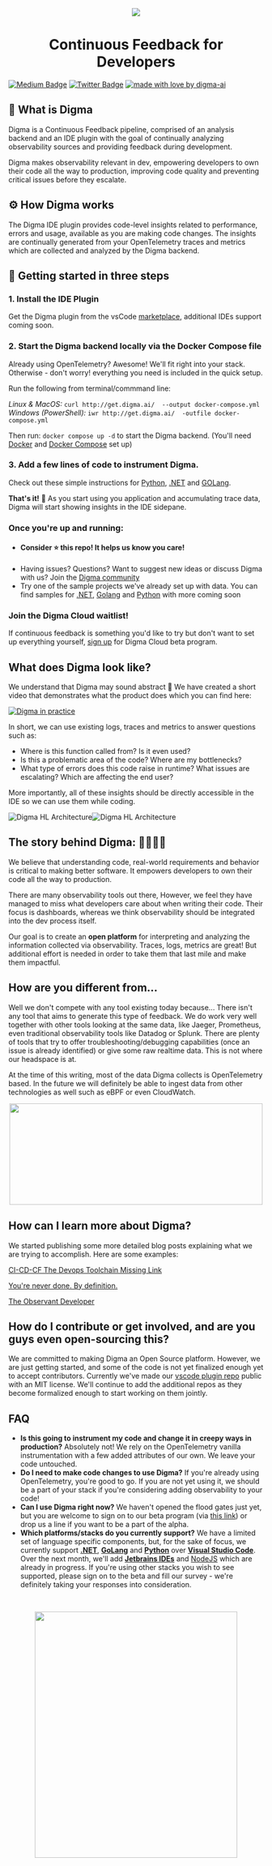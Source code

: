 <p align="center">
<img src="/images/bg.jpg" >
</p>
<h1 align="center">
 Continuous Feedback for Developers
</h1>

<!-- Place this tag in your head or just before your close body tag. -->
[![Medium Badge](https://img.shields.io/badge/Blog-black?style=flat&logo=medium&logoColor=white&link=https://medium.com/@roni-dover)](https://medium.com/@roni-dover)
[![Twitter Badge](https://badgen.net/badge/icon/twitter?icon=twitter&label)](https://twitter.com/doppleware)
[![made with love by digma-ai](https://img.shields.io/badge/made%20with%20%E2%99%A5%20by-digma-ff1414.svg?style=flat-square)](https://github.com/digma-ai)

## :raised_eyebrow:	What is Digma

Digma is a Continuous Feedback pipeline, comprised of an analysis backend and an IDE plugin with the goal of continually analyzing observability sources and providing feedback during development. 

Digma makes observability relevant in dev, empowering developers to own their code all the way to production, improving code quality and preventing critical issues before they escalate. 

## :gear: How Digma works

The Digma IDE plugin provides code-level insights related to performance, errors and usage, available as you are making code changes. The insights are continually generated from your OpenTelemetry traces and metrics which are collected and analyzed by the Digma backend. 

## 🚀 Getting started in three steps


### 1. Install the IDE Plugin
Get the Digma plugin from the vsCode [marketplace](https://marketplace.visualstudio.com/items?itemName=digma.digma), additional IDEs support coming soon.

### 2. Start the Digma backend locally via the Docker Compose file
Already using OpenTelemetry? Awesome! We'll fit right into your stack. Otherwise - don't worry! everything you need is included in the quick setup.

Run the following from terminal/commmand line:

_Linux & MacOS:_ `curl http://get.digma.ai/  --output docker-compose.yml`  
_Windows (PowerShell):_ `iwr http://get.digma.ai/  -outfile docker-compose.yml`

Then run: `docker compose up -d` to start the Digma backend. (You'll need [Docker](https://docs.docker.com/get-docker/) and [Docker Compose](https://docs.docker.com/compose/install/) set up)

### 3. Add a few lines of code to instrument Digma.

Check out these simple instructions for [Python](https://github.com/digma-ai/opentelemetry-instrumentation-digma), [.NET](https://github.com/digma-ai/OpenTelemetry.Instrumentation.Digma) and [GOLang](https://github.com/digma-ai/otel-go-instrumentation).

**That's it!**  :tada:  As you start using you application and accumulating trace data, Digma will start showing insights in the IDE sidepane.

### Once you're up and running:
* #### Consider :star: this repo! It helps us know you care!
* Having issues? Questions? Want to suggest new ideas or discuss Digma with us? Join the [Digma community](https://community.digma.ai)
* Try one of the sample projects we've already set up with data. You can find samples for [.NET](https://github.com/digma-ai/otel-sample-application-dotnet), [Golang](https://github.com/digma-ai/otel-sample-application-go) and [Python](https://github.com/doppleware/gringotts-vault-api) with more coming soon

### Join the Digma Cloud waitlist! 
If continuous feedback is something you'd like to try but don't want to set up everything yourself, [sign up](https://www.digma.ai/) for Digma Cloud beta program. 

## What does Digma look like?

We understand that Digma may sound abstract :art: 
We have created a short video that demonstrates what the product does which you can find here:

<p align="center">

[![Digma in practice](/images/video-s.png)](https://youtu.be/oXSpZ4Jrya8 "Digma in Practice")

</p>

In short, we can use existing logs, traces and metrics to answer questions such as:

* Where is this function called from? Is it even used?
* Is this a problematic area of the code? Where are my bottlenecks? 
* What type of errors does this code raise in runtime? What issues are escalating? Which are affecting the end user?

More importantly, all of these insights should be directly accessible in the IDE so we can use them while coding. 

![Digma HL Architecture](/images/architecture_light.png#gh-light-mode-only)![Digma HL Architecture](/images/architecture_dark.png#gh-dark-mode-only)

## The story behind Digma: :man_technologist::woman_technologist:

We believe that understanding code, real-world requirements and behavior is critical to making better software. It empowers developers to own their code all the way to production. 

There are many observability tools out there, However, we feel they have managed to miss what developers care about when writing their code. Their focus is dashboards, whereas we think observability should be integrated into the dev process itself. 

Our goal is to create an **open platform** for interpreting and analyzing the information collected via observability. Traces, logs, metrics are great! But additional effort is needed in order to take them that last mile and make them impactful.


## How are you different from...

Well we don't compete with any tool existing today because... There isn't any tool that aims to generate this type of feedback. We do work very well together with other tools looking at the same data, like Jaeger, Prometheus, even traditional observability tools like Datadog or Splunk. There are plenty of tools that try to offer troubleshooting/debugging capabilities (once an issue is already identified) or give some raw realtime data. This is not where our headspace is at.

At the time of this writing, most of the data Digma collects is OpenTelemetry based. In the future we will definitely be able to ingest data from other technologies as well such as eBPF or even CloudWatch.

<p align="center">
<img src="/images/digmaloveotel.png" width="500" height="200">
</p>

## How can I learn more about Digma?

We started publishing some more detailed blog posts explaining what we are trying to accomplish. Here are some examples:

[CI-CD-CF The Devops Toolchain Missing Link](https://levelup.gitconnected.com/ci-cd-cf-the-devops-toolchains-missing-link-b5c88caf6282)

[You're never done. By definition.](https://betterprogramming.pub/youre-never-done-by-definition-c04ac77c616b)

[The Observant Developer](https://betterprogramming.pub/the-observant-developer-part-1-1939d53fd5a4)


## How do I contribute or get involved, and are you guys even open-sourcing this?

We are committed to making Digma an Open Source platform. However, we are just getting started, and some of the code is not yet finalized enough yet to accept contributors. Currently we've made our [vscode plugin repo](https://github.com/digma-ai/digma-vscode-plugin)
public with an MIT license. We'll continue to add the additional repos as they become formalized enough to start working on them jointly.

## FAQ

* **Is this going to instrument my code and change it in creepy ways in production?** Absolutely not! We rely on the OpenTelemetry vanilla instrumentation with a few added attributes of our own. We leave your code untouched.
* **Do I need to make code changes to use Digma?** If you're already using OpenTelemetry, you're good to go. If you are not yet using it, we should be a part of your stack if you're considering adding observability to your code!
* **Can I use Digma right now?** We haven't opened the flood gates just yet, but you are welcome to sign on to our beta program (via [this link](https://wwww.digma.ai)) or drop us a line if you want to be a part of the alpha.
* **Which platforms/stacks do you currently support?** We have a limited set of language specific components, but, for the sake of focus, we currently support [**.NET**](https://dotnet.microsoft.com/en-us/), [**GoLang**](https://go.dev/) and [**Python**](https://www.python.org/) over [**Visual Studio Code**](https://code.visualstudio.com/). Over the next month, we'll add [**Jetbrains IDEs**](https://www.jetbrains.com/) and [NodeJS](https://nodejs.org/en/) which are already in progress. If you're using other stacks you wish to see supported, please sign on to the beta and fill our survey - we're definitely taking your responses into consideration.

<br>

<p align="center">
<img src="/images/digma_logo_wingz.png" width="400" height="486">
</p>







